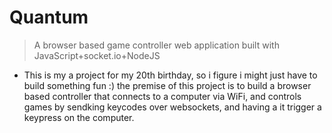 # Quantum

> A browser based game controller web application built with JavaScript+socket.io+NodeJS

- This is my a project for my 20th birthday, so i figure i might just have to build something fun :)
  the premise of this project is to build a browser based controller that connects to a computer via
  WiFi, and controls games by sendking keycodes over websockets, and having a it trigger a keypress on
  the computer.

  
